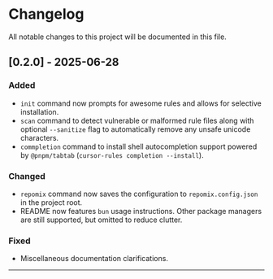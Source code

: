 # Changelog

All notable changes to this project will be documented in this file.

## [0.2.0] - 2025-06-28

### Added

- `init` command now prompts for awesome rules and allows for selective installation.
- `scan` command to detect vulnerable or malformed rule files along with optional `--sanitize` flag to automatically remove any unsafe unicode characters.
- `commpletion` command to install shell autocompletion support powered by `@pnpm/tabtab` (`cursor-rules completion --install`).

### Changed

- `repomix` command now saves the configuration to `repomix.config.json` in the project root.
- README now features `bun` usage instructions. Other package managers are still supported, but omitted to reduce clutter.

### Fixed

- Miscellaneous documentation clarifications.

---